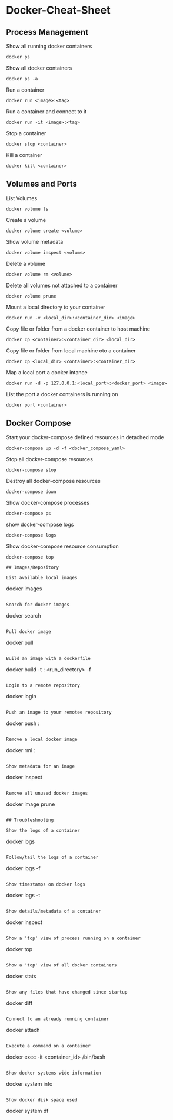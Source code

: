 # Docker-Cheat-Sheet

## Process Management

Show all running docker containers

```
docker ps
```

Show all docker containers

```
docker ps -a
```

Run a container

```
docker run <image>:<tag>
```

Run a container and connect to it

```
docker run -it <image>:<tag>
```

Stop a container

```
docker stop <container>
```

Kill a container

```
docker kill <container>
```

##  Volumes and Ports

List Volumes

```
docker volume ls
```

Create a volume

```
docker volume create <volume>
```

Show volume metadata

```
docker volume inspect <volume>
```

Delete a volume

```
docker volume rm <volume>
```

Delete all volumes not attached to a container

```
docker volume prune
```

Mount a local directory to your container 

```
docker run -v <local_dir>:<container_dir> <image>
```

Copy file or folder from a docker container to host machine

```
docker cp <container>:<container_dir> <local_dir>
```

Copy file or folder from local machine oto a container

```
docker cp <local_dir> <container>:<container_dir>
```

Map a local port a docker intance

```
docker run -d -p 127.0.0.1:<local_port>:<docker_port> <image>
```

List the port a docker containers is running on

```
docker port <container>
```

## Docker Compose

Start your docker-compose defined resources in detached mode

```
docker-compose up -d -f <docker_compose_yaml>
```

Stop all docker-compose resources

```
docker-compose stop
```

Destroy all docker-compose resources

```
docker-compose down
```

Show docker-compose processes

```
docker-compose ps
```

show docker-compose logs

```
docker-compose logs
```

Show docker-compose resource consumption

```
docker-compose top

## Images/Repository

List available local images

```
docker images
```

Search for docker images

```
docker search <image>
```

Pull docker image

```
docker pull <image>
```

Build an image with a dockerfile

```
docker build -t <image>:<tag> <run_directory> -f <dockerfile>
```

Login to a remote repository

```
docker login <repository>
```

Push an image to your remotee repository

```
docker push <image>:<tag>
```

Remove a local docker image

```
docker rmi <image>:<tag>
```

Show metadata for an image

```
docker inspect <image>
```

Remove all unused docker images

```
docker image prune
```

## Troubleshooting

Show the logs of a container

```
docker logs <container>
```

Follow/tail the logs of a container

```
docker logs -f <container>
```

Show timestamps on docker logs

```
docker logs -t <container>
```

Show details/metadata of a container

```
docker inspect <container>
```

Show a 'top' view of process running on a container

```
docker top <container>
```

Show a 'top' view of all docker containers

```
docker stats
```

Show any files that have changed since startup

```
docker diff <container>
```

Connect to an already running container

```
docker attach <container>
```

Execute a command on a container

```
docker exec -it <container_id> /bin/bash
```

Show docker systems wide information

```
docker system info
```

Show docker disk space used

```
docker system df
```


